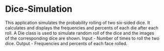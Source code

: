 # Dice-Simulation
 This application simulates the probability rolling of two six-sided dice.  It calculates and displays the frequencies and percents of each die after each roll.  A Die class is used to simulate random roll of the dice and the  images of the corresponding dice are shown.  Input - Number of times to roll the two dice. Output - Frequencies and percents of each face rolled.
